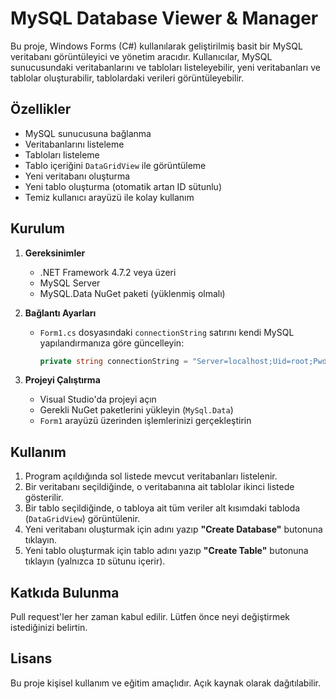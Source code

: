 # MySQL Database Viewer & Manager

Bu proje, Windows Forms (C#) kullanılarak geliştirilmiş basit bir MySQL veritabanı görüntüleyici ve yönetim aracıdır. Kullanıcılar, MySQL sunucusundaki veritabanlarını ve tabloları listeleyebilir, yeni veritabanları ve tablolar oluşturabilir, tablolardaki verileri görüntüleyebilir.

## Özellikler

- MySQL sunucusuna bağlanma
- Veritabanlarını listeleme
- Tabloları listeleme
- Tablo içeriğini `DataGridView` ile görüntüleme
- Yeni veritabanı oluşturma
- Yeni tablo oluşturma (otomatik artan ID sütunlu)
- Temiz kullanıcı arayüzü ile kolay kullanım

## Kurulum

1. **Gereksinimler**  
   - .NET Framework 4.7.2 veya üzeri  
   - MySQL Server  
   - MySQL.Data NuGet paketi (yüklenmiş olmalı)

2. **Bağlantı Ayarları**  
   - `Form1.cs` dosyasındaki `connectionString` satırını kendi MySQL yapılandırmanıza göre güncelleyin:

     ```csharp
     private string connectionString = "Server=localhost;Uid=root;Pwd='';";
     ```

3. **Projeyi Çalıştırma**  
   - Visual Studio'da projeyi açın  
   - Gerekli NuGet paketlerini yükleyin (`MySql.Data`)  
   - `Form1` arayüzü üzerinden işlemlerinizi gerçekleştirin

## Kullanım

1. Program açıldığında sol listede mevcut veritabanları listelenir.  
2. Bir veritabanı seçildiğinde, o veritabanına ait tablolar ikinci listede gösterilir.  
3. Bir tablo seçildiğinde, o tabloya ait tüm veriler alt kısımdaki tabloda (`DataGridView`) görüntülenir.  
4. Yeni veritabanı oluşturmak için adını yazıp **"Create Database"** butonuna tıklayın.  
5. Yeni tablo oluşturmak için tablo adını yazıp **"Create Table"** butonuna tıklayın (yalnızca `ID` sütunu içerir).


## Katkıda Bulunma

Pull request'ler her zaman kabul edilir. Lütfen önce neyi değiştirmek istediğinizi belirtin.

## Lisans

Bu proje kişisel kullanım ve eğitim amaçlıdır. Açık kaynak olarak dağıtılabilir.
